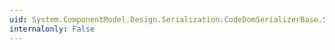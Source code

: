 ```yaml
---
uid: System.ComponentModel.Design.Serialization.CodeDomSerializerBase.SerializeEvents(System.ComponentModel.Design.Serialization.IDesignerSerializationManager,System.CodeDom.CodeStatementCollection,System.Object,System.Attribute[])
internalonly: False
---
```

